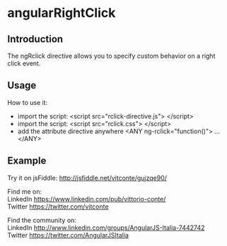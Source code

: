 angularRightClick
=================

<h2>Introduction</h2>

The ngRclick directive allows you to specify custom behavior on a right click event.

<h2>Usage</h2>

How to use it: 
<ul>
<li>import the script: &lt;script src="rclick-directive.js"&gt; &lt;/script&gt;</li>
<li>import the script: &lt;script src="rclick.css"&gt; &lt;/script&gt;</li>
<li>add the attribute directive anywhere &lt;ANY ng-rclick="function()"&gt; ... &lt;/ANY&gt;</li>
</ul>

<h2>Example</h2>

Try it on jsFiddle: http://jsfiddle.net/vitconte/gujzqe90/

Find me on:<br/>
LinkedIn https://www.linkedin.com/pub/vittorio-conte/ <br/>
Twitter https://twitter.com/vitconte

Find the community on:<br/>
LinkedIn http://www.linkedin.com/groups/AngularJS-Italia-7442742 <br/>
Twitter https://twitter.com/AngularJSItalia
